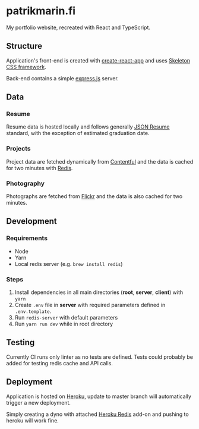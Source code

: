 # patrikmarin.fi
My portfolio website, recreated with React and TypeScript.

## Structure
Application's front-end is created with [create-react-app](https://github.com/facebookincubator/create-react-app) and uses [Skeleton CSS framework](http://getskeleton.com/).

Back-end contains a simple [express.js](http://expressjs.com/) server.

## Data
### Resume
Resume data is hosted locally and follows generally [JSON Resume](https://jsonresume.org/) standard, with the exception of estimated graduation date.
### Projects
Project data are fetched dynamically from [Contentful](https://www.contentful.com/) and the data is cached for two minutes with [Redis](https://redis.io/).
### Photography
Photographs are fetched from [Flickr](https://www.flickr.com/) and the data is also cached for two minutes.

## Development
### Requirements
* Node
* Yarn
* Local redis server (e.g. `brew install redis`)

### Steps
1. Install dependencies in all main directories (**root**, **server**, **client**) with `yarn`
2. Create `.env` file in **server** with required parameters defined in `.env.template`.
3. Run `redis-server` with default parameters
4. Run `yarn run dev` while in root directory

## Testing
Currently CI runs only linter as no tests are defined. Tests could probably be added for testing redis cache and API calls.

## Deployment
Application is hosted on [Heroku](https://www.heroku.com/), update to master branch will automatically trigger a new deployment.

Simply creating a dyno with attached [Heroku Redis](https://elements.heroku.com/addons/heroku-redis) add-on and pushing to heroku will work fine.